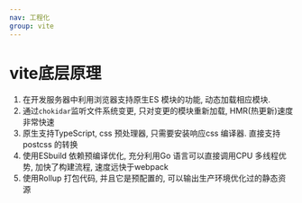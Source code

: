 ```yaml
---
nav: 工程化
group: vite
---
```


# vite底层原理

1. 在开发服务器中利用浏览器支持原生ES 模块的功能, 动态加载相应模块.
2. 通过`chokidar`监听文件系统变更, 只对变更的模块重新加载, HMR(热更新)速度非常快速
3. 原生支持TypeScript, css 预处理器, 只需要安装响应css 编译器. 直接支持postcss 的转换
4. 使用ESbuild 依赖预编译优化, 充分利用Go 语言可以直接调用CPU 多线程优势, 加快了构建流程, 速度远快于webpack
5. 使用Rollup 打包代码, 并且它是预配置的, 可以输出生产环境优化过的静态资源
